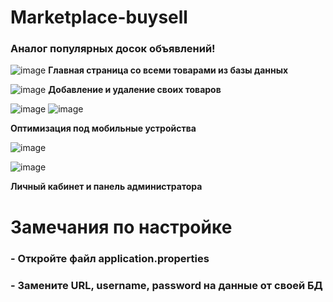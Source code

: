 # Marketplace-buysell
### Аналог популярных досок объявлений!
![image](https://github.com/rosenyz/Marketplace-buysell/assets/49805290/5dcc8155-9d91-4bf7-b59a-67d3caf87ed3)
__Главная страница со всеми товарами из базы данных__


![image](https://github.com/rosenyz/Marketplace-buysell/assets/49805290/8f05783f-bde9-4c91-943b-b415241d2efd)
__Добавление и удаление своих товаров__


![image](https://github.com/rosenyz/Marketplace-buysell/assets/49805290/db54ea8b-f64c-4064-80bc-4b6d3329fdcd) ![image](https://github.com/rosenyz/Marketplace-buysell/assets/49805290/63d6d480-1ac9-47bf-afbd-92dda4fd979d)

__Оптимизация под мобильные устройства__

![image](https://github.com/rosenyz/Marketplace-buysell/assets/49805290/c0d65d5c-17a1-4f32-b4cc-3ea221861cd2)

![image](https://github.com/rosenyz/Marketplace-buysell/assets/49805290/6944cac8-a6ee-492c-a001-fce646601a76)

__Личный кабинет и панель администратора__


# Замечания по настройке
### - Откройте файл application.properties
### - Замените URL, username, password на данные от своей БД
